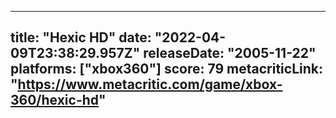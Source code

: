 
---
title: "Hexic HD"
date: "2022-04-09T23:38:29.957Z"
releaseDate: "2005-11-22"
platforms: ["xbox360"]
score: 79
metacriticLink: "https://www.metacritic.com/game/xbox-360/hexic-hd"
---
